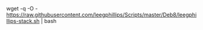 wget -q -O - https://raw.githubusercontent.com/leegphillips/Scripts/master/Deb8/leegphillips-stack.sh | bash
